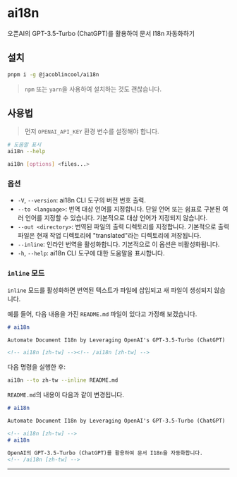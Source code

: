 # ai18n

오픈AI의 GPT-3.5-Turbo (ChatGPT)를 활용하여 문서 I18n 자동화하기



## 설치

```sh
pnpm i -g @jacoblincool/ai18n
```

> `npm` 또는 `yarn`을 사용하여 설치하는 것도 괜찮습니다.

## 사용법

> 먼저 `OPENAI_API_KEY` 환경 변수를 설정해야 합니다.

```sh
# 도움말 표시
ai18n --help
```

```sh
ai18n [options] <files...>
```

### 옵션

- `-V`, `--version`: ai18n CLI 도구의 버전 번호 출력.
- `--to <language>`: 번역 대상 언어를 지정합니다. 단일 언어 또는 쉼표로 구분된 여러 언어를 지정할 수 있습니다. 기본적으로 대상 언어가 지정되지 않습니다.
- `--out <directory>`: 번역된 파일의 출력 디렉토리를 지정합니다. 기본적으로 출력 파일은 현재 작업 디렉토리에 "translated"라는 디렉토리에 저장됩니다.
- `--inline`: 인라인 번역을 활성화합니다. 기본적으로 이 옵션은 비활성화됩니다.
- `-h`, `--help`: ai18n CLI 도구에 대한 도움말을 표시합니다.

### `inline` 모드

`inline` 모드를 활성화하면 번역된 텍스트가 파일에 삽입되고 새 파일이 생성되지 않습니다.

예를 들어, 다음 내용을 가진 `README.md` 파일이 있다고 가정해 보겠습니다.

```md
# ai18n

Automate Document I18n by Leveraging OpenAI's GPT-3.5-Turbo (ChatGPT)

<!-- ai18n [zh-tw] --><!-- /ai18n [zh-tw] -->
```

다음 명령을 실행한 후:

```sh
ai18n --to zh-tw --inline README.md
```

`README.md`의 내용이 다음과 같이 변경됩니다.

```md
# ai18n

Automate Document I18n by Leveraging OpenAI's GPT-3.5-Turbo (ChatGPT)

<!-- ai18n [zh-tw] -->
# ai18n

OpenAI의 GPT-3.5-Turbo (ChatGPT)를 활용하여 문서 I18n을 자동화합니다.
<!-- /ai18n [zh-tw] -->
```

---